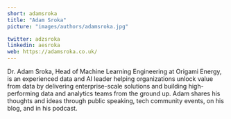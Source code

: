 ```yaml
---
short: adamsroka
title: "Adam Sroka"
picture: "images/authors/adamsroka.jpg"

twitter: adzsroka
linkedin: aesroka
web: https://adamsroka.co.uk/
---
```


Dr. Adam Sroka, Head of Machine Learning Engineering at Origami Energy, is an experienced data and AI leader helping organizations unlock value from data by delivering enterprise-scale solutions and building high-performing data and analytics teams from the ground up. Adam shares his thoughts and ideas through public speaking, tech community events, on his blog, and in his podcast.